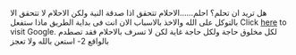 هل تريد ان تحلم؟
احلم......الاحلام تتحقق اذا صدقة النية
ولكن الاحلام لا تتحقق الا بالتوكل على الله والاخذ بالاسباب
الان انت فى بداية الطريق ماذا ستفعل
Click [here](http://www.google.com) to visit Google.
لكل مخلوق حاجة ولكل حاجة غاية
لكن لا تسرف بالاحلام فقد تصطدم بالواقع
2- استعن بالله ولا تعجز